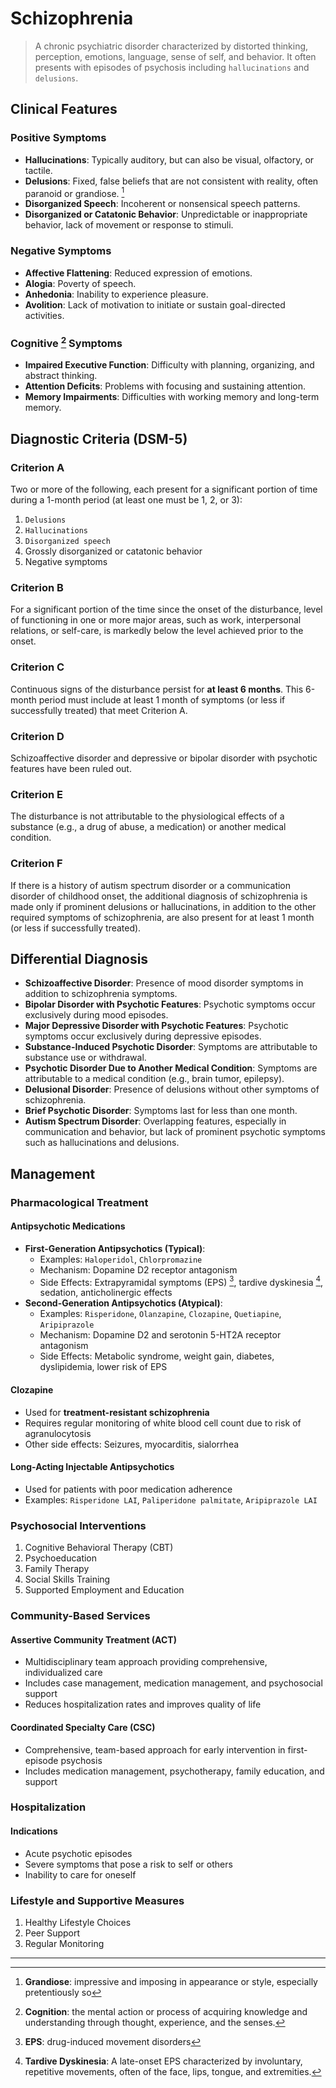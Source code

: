 # Schizophrenia

> A chronic psychiatric disorder characterized by distorted thinking, perception, emotions, language, sense of self, and behavior. It often presents with episodes of psychosis including `hallucinations` and `delusions`.

## Clinical Features

### Positive Symptoms

- **Hallucinations**: Typically auditory, but can also be visual, olfactory, or tactile.
- **Delusions**: Fixed, false beliefs that are not consistent with reality, often paranoid or grandiose. [^1]
- **Disorganized Speech**: Incoherent or nonsensical speech patterns.
- **Disorganized or Catatonic Behavior**: Unpredictable or inappropriate behavior, lack of movement or response to stimuli.

[^1]: **Grandiose**: impressive and imposing in appearance or style, especially pretentiously so

### Negative Symptoms

- **Affective Flattening**: Reduced expression of emotions.
- **Alogia**: Poverty of speech.
- **Anhedonia**: Inability to experience pleasure.
- **Avolition**: Lack of motivation to initiate or sustain goal-directed activities.

### Cognitive [^2] Symptoms

- **Impaired Executive Function**: Difficulty with planning, organizing, and abstract thinking.
- **Attention Deficits**: Problems with focusing and sustaining attention.
- **Memory Impairments**: Difficulties with working memory and long-term memory.

[^2]: **Cognition**: the mental action or process of acquiring knowledge and understanding through thought, experience, and the senses.

## Diagnostic Criteria (DSM-5)

### Criterion A

Two or more of the following, each present for a significant portion of time during a 1-month period (at least one must be 1, 2, or 3):

1. `Delusions`
1. `Hallucinations`
1. `Disorganized speech`
1. Grossly disorganized or catatonic behavior
1. Negative symptoms

### Criterion B

For a significant portion of the time since the onset of the disturbance, level of functioning in one or more major areas, such as work, interpersonal relations, or self-care, is markedly below the level achieved prior to the onset.

### Criterion C

Continuous signs of the disturbance persist for **at least 6 months**. This 6-month period must include at least 1 month of symptoms (or less if successfully treated) that meet Criterion A.

### Criterion D

Schizoaffective disorder and depressive or bipolar disorder with psychotic features have been ruled out.

### Criterion E

The disturbance is not attributable to the physiological effects of a substance (e.g., a drug of abuse, a medication) or another medical condition.

### Criterion F

If there is a history of autism spectrum disorder or a communication disorder of childhood onset, the additional diagnosis of schizophrenia is made only if prominent delusions or hallucinations, in addition to the other required symptoms of schizophrenia, are also present for at least 1 month (or less if successfully treated).

## Differential Diagnosis

- **Schizoaffective Disorder**: Presence of mood disorder symptoms in addition to schizophrenia symptoms.
- **Bipolar Disorder with Psychotic Features**: Psychotic symptoms occur exclusively during mood episodes.
- **Major Depressive Disorder with Psychotic Features**: Psychotic symptoms occur exclusively during depressive episodes.
- **Substance-Induced Psychotic Disorder**: Symptoms are attributable to substance use or withdrawal.
- **Psychotic Disorder Due to Another Medical Condition**: Symptoms are attributable to a medical condition (e.g., brain tumor, epilepsy).
- **Delusional Disorder**: Presence of delusions without other symptoms of schizophrenia.
- **Brief Psychotic Disorder**: Symptoms last for less than one month.
- **Autism Spectrum Disorder**: Overlapping features, especially in communication and behavior, but lack of prominent psychotic symptoms such as hallucinations and delusions.

## Management

### Pharmacological Treatment

#### Antipsychotic Medications

- **First-Generation Antipsychotics (Typical)**:
  - Examples: `Haloperidol`, `Chlorpromazine`
  - Mechanism: Dopamine D2 receptor antagonism
  - Side Effects: Extrapyramidal symptoms (EPS) [^3], tardive dyskinesia [^4], sedation, anticholinergic effects
- **Second-Generation Antipsychotics (Atypical)**:
  - Examples: `Risperidone`, `Olanzapine`, `Clozapine`, `Quetiapine`, `Aripiprazole`
  - Mechanism: Dopamine D2 and serotonin 5-HT2A receptor antagonism
  - Side Effects: Metabolic syndrome, weight gain, diabetes, dyslipidemia, lower risk of EPS

[^3]: **EPS**: drug-induced movement disorders
[^4]: **Tardive Dyskinesia**: A late-onset EPS characterized by involuntary, repetitive movements, often of the face, lips, tongue, and extremities.

#### Clozapine

- Used for **treatment-resistant schizophrenia**
- Requires regular monitoring of white blood cell count due to risk of agranulocytosis
- Other side effects: Seizures, myocarditis, sialorrhea

#### Long-Acting Injectable Antipsychotics

- Used for patients with poor medication adherence
- Examples: `Risperidone LAI`, `Paliperidone palmitate`, `Aripiprazole LAI`

### Psychosocial Interventions

1. Cognitive Behavioral Therapy (CBT)
2. Psychoeducation
3. Family Therapy
4. Social Skills Training
5. Supported Employment and Education

### Community-Based Services

#### Assertive Community Treatment (ACT)

- Multidisciplinary team approach providing comprehensive, individualized care
- Includes case management, medication management, and psychosocial support
- Reduces hospitalization rates and improves quality of life

#### Coordinated Specialty Care (CSC)

- Comprehensive, team-based approach for early intervention in first-episode psychosis
- Includes medication management, psychotherapy, family education, and support

### Hospitalization

#### Indications

- Acute psychotic episodes
- Severe symptoms that pose a risk to self or others
- Inability to care for oneself

### Lifestyle and Supportive Measures

1. Healthy Lifestyle Choices
2. Peer Support
3. Regular Monitoring

---
